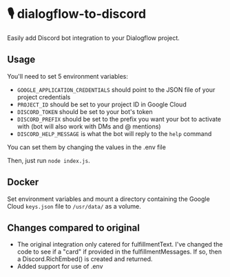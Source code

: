 🎙 dialogflow-to-discord
========================

Easily add Discord bot integration to your Dialogflow project.

## Usage

You'll need to set 5 environment variables:
- `GOOGLE_APPLICATION_CREDENTIALS` should point to the JSON file of your project credentials
- `PROJECT_ID` should be set to your project ID in Google Cloud
- `DISCORD_TOKEN` should be set to your bot's token
- `DISCORD_PREFIX` should be set to the prefix you want your bot to activate with (bot will also work with DMs and @ mentions)
- `DISCORD_HELP_MESSAGE` is what the bot will reply to the `help` command

You can set them by changing the values in the .env file

Then, just run `node index.js`.

## Docker

Set environment variables and mount a directory containing the Google Cloud `keys.json` file to `/usr/data/` as a volume.

## Changes compared to original

- The original integration only catered for fulfillmentText. I've changed the code to see if a "card" if provided in the fulfillmentMessages. If so, then a Discord.RichEmbed() is created and returned.
- Added support for use of .env
